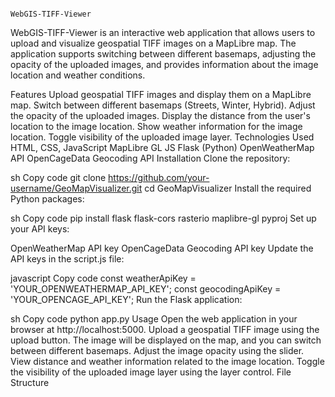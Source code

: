                                                                           WebGIS-TIFF-Viewer

WebGIS-TIFF-Viewer is an interactive web application that allows users to upload and visualize geospatial TIFF images on a MapLibre map. The application supports switching between different basemaps, adjusting the opacity of the uploaded images, and provides information about the image location and weather conditions.

Features
Upload geospatial TIFF images and display them on a MapLibre map.
Switch between different basemaps (Streets, Winter, Hybrid).
Adjust the opacity of the uploaded images.
Display the distance from the user's location to the image location.
Show weather information for the image location.
Toggle visibility of the uploaded image layer.
Technologies Used
HTML, CSS, JavaScript
MapLibre GL JS
Flask (Python)
OpenWeatherMap API
OpenCageData Geocoding API
Installation
Clone the repository:

sh
Copy code
git clone https://github.com/your-username/GeoMapVisualizer.git
cd GeoMapVisualizer
Install the required Python packages:

sh
Copy code
pip install flask flask-cors rasterio maplibre-gl pyproj
Set up your API keys:

OpenWeatherMap API key
OpenCageData Geocoding API key
Update the API keys in the script.js file:

javascript
Copy code
const weatherApiKey = 'YOUR_OPENWEATHERMAP_API_KEY';
const geocodingApiKey = 'YOUR_OPENCAGE_API_KEY';
Run the Flask application:

sh
Copy code
python app.py
Usage
Open the web application in your browser at http://localhost:5000.
Upload a geospatial TIFF image using the upload button.
The image will be displayed on the map, and you can switch between different basemaps.
Adjust the image opacity using the slider.
View distance and weather information related to the image location.
Toggle the visibility of the uploaded image layer using the layer control.
File Structure

